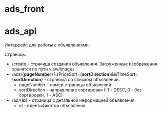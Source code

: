 # ads_front
# ads_api
Интерфейс для работы с объявлениями.
<p>Страницы:
<ul>
  <li>/create - страница создания объявления. Загруженные изображения хранятся по пути view/images</li>
  
  <li>/ads/{<strong>pageNumber</strong>}?isPriceSort={<strong>sortDirection</strong>}&isTimeSort={<strong>sortDirection</strong>} - 
   страница со списком объявлений. 
  <ul>
    <li>pageNumber - номер страницы объявлений. </li>
    <li>sortDirection - направление сортировки (-1 - DESC, 0 - без сортировки, 1 - ASC)</li>
  </ul>
  </li>
  
  <li>/ad/{<strong>id</strong>} - 
    страница с детальной информацией объявления. 
  <ul>
    <li>id - идентификатор объявления</li>
  </ul>
  </li>
</ul>
